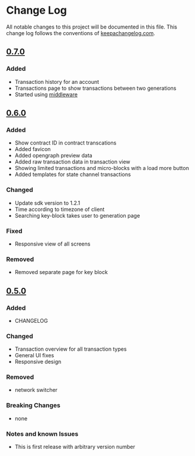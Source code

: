 # Change Log
All notable changes to this project will be documented in this file. This change
log follows the conventions of [keepachangelog.com](http://keepachangelog.com/).

## [0.7.0]
### Added
- Transaction history for an account
- Transactions page to show transactions between two generations
- Started using [middleware](https://github.com/aeternity/aepp-middleware)


[0.7.0]: https://github.com/aeternity/aepp-blockchain-explorer/compare/0.6.0...0.7.0


## [0.6.0]
### Added
- Show contract ID in contract transcations
- Added favicon
- Added opengraph preview data
- Added raw transaction data in transaction view
- Showing limited transactions and micro-blocks with a load more button
- Added templates for state channel transactions

### Changed
- Update sdk version to 1.2.1
- Time according to timezone of client
- Searching key-block takes user to generation page

### Fixed
- Responsive view of all screens

### Removed
- Removed separate page for key block

[0.6.0]: https://github.com/aeternity/aepp-blockchain-explorer/compare/0.5.0...0.6.0


## [0.5.0]
### Added
- CHANGELOG

### Changed
- Transaction overview for all transaction types
- General UI fixes
- Responsive design

### Removed
- network switcher

### Breaking Changes
- none

### Notes and known Issues
- This is first release with arbitrary version number


[0.5.0]: https://github.com/aeternity/aepp-blockchain-explorer/compare/0.4.0...0.5.0
